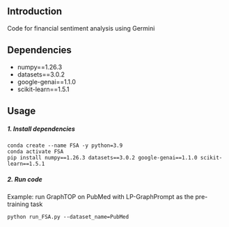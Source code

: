 ## Introduction
Code for financial sentiment analysis using Germini


## Dependencies
- numpy==1.26.3  
- datasets==3.0.2
- google-genai==1.1.0
- scikit-learn==1.5.1

## Usage
##### 1. Install dependencies
```
conda create --name FSA -y python=3.9
conda activate FSA
pip install numpy==1.26.3 datasets==3.0.2 google-genai==1.1.0 scikit-learn==1.5.1
```
##### 2. Run code
Example: run GraphTOP on PubMed with LP-GraphPrompt as the pre-training task
```
python run_FSA.py --dataset_name=PubMed
```
